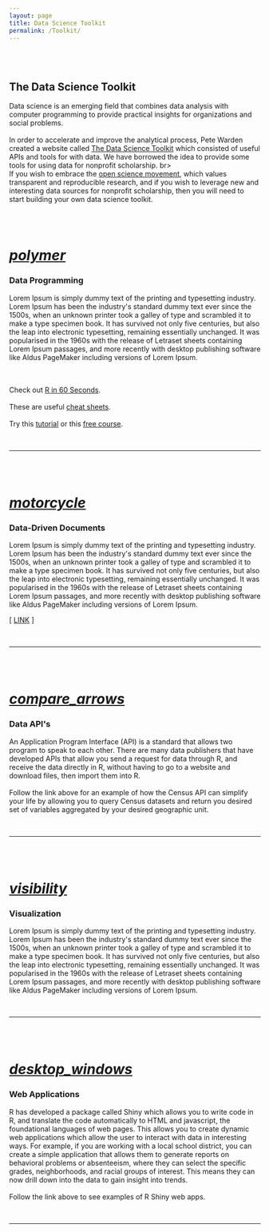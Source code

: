 ```yaml
---
layout: page
title: Data Science Toolkit
permalink: /Toolkit/
---
```


<br>
<br>



<h2 class="center orange-text">The Data Science Toolkit</h2>

<div class="container">
<div class="row">
<div class="col l1 s12"></div>
<div class="col l10 s12"><p class="light">
  
Data science is an emerging field that combines data analysis with computer programming to provide practical insights for organizations and social problems. 
<br><br>
In order to accelerate and improve the analytical process, Pete Warden created a website called <a href="http://www.datasciencetoolkit.org/" target="_blank">The Data Science Toolkit</a> which consisted of useful APIs and tools for with data. We have borrowed the idea to provide some tools for using data for nonprofit scholarship.
br><br>
If you wish to embrace the <a href="http://openscience.org/what-exactly-is-open-science/" target="_blank">open science movement</a>, which values transparent and reproducible research, and if you wish to leverage new and interesting data sources for nonprofit scholarship, then you will need to start building your own data science toolkit. 

</p></div>
<div class="col l1 s12"></div>
</div>
</div>






<br>
<br>


<div class="icon-block">
   <a href="https://player.vimeo.com/video/180644880">
   <h1 class="center  orange-text"><i class="medium material-icons">polymer</i></h1></a>
   <h3 class="center">Data Programming</h3>
</div>


<div class="container">
<div class="row">
<div class="col l1 s12"></div>
<div class="col l10 s12"><p class="light">
  
Lorem Ipsum is simply dummy text of the printing and typesetting industry. Lorem Ipsum has been the industry's standard dummy text ever since the 1500s, when an unknown printer took a galley of type and scrambled it to make a type specimen book. It has survived not only five centuries, but also the leap into electronic typesetting, remaining essentially unchanged. It was popularised in the 1960s with the release of Letraset sheets containing Lorem Ipsum passages, and more recently with desktop publishing software like Aldus PageMaker including versions of Lorem Ipsum.

<br><br>
Check out <a href="https://player.vimeo.com/video/180644880" target="_blank">R in 60 Seconds</a>.
<br><br>
These are useful <a href="https://www.statmethods.net/r-tutorial/index.html" target="_blank">cheat sheets</a>.
<br><br>
Try this <a href="https://www.statmethods.net/r-tutorial/index.html" target="_blank">tutorial</a> or this <a href="https://www.datacamp.com/courses/free-introduction-to-r" target="_blank">free course</a>. 

</p></div>
<div class="col l1 s12"></div>
</div>
</div>


<br> 
 
--------------------------------------------------------------   




<br>
<br>



<div class="icon-block">
   <a href="https://github.com/adam-p/markdown-here/wiki/Markdown-Cheatsheet">
   <h1 class="center  orange-text"><i class="medium material-icons">motorcycle</i></h1></a>
   <h3 class="center">Data-Driven Documents</h3>
</div>

<div class="container">
<div class="row">
<div class="col l1 s12"></div>
<div class="col l10 s12"><p class="light">
  
Lorem Ipsum is simply dummy text of the printing and typesetting industry. Lorem Ipsum has been the industry's standard dummy text ever since the 1500s, when an unknown printer took a galley of type and scrambled it to make a type specimen book. It has survived not only five centuries, but also the leap into electronic typesetting, remaining essentially unchanged. It was popularised in the 1960s with the release of Letraset sheets containing Lorem Ipsum passages, and more recently with desktop publishing software like Aldus PageMaker including versions of Lorem Ipsum.

[ <a href="/arnova-2017-workshop/workshop/urban_markdown_example.html">LINK</a> ]



</p></div>
<div class="col l1 s12"></div>
</div>
</div>

<br> 

--------------------------------------------------------------     



<br> 
<br> 

<div class="icon-block">
   <a href="">
   <h1 class="center  orange-text"><i class="medium material-icons">compare_arrows</i></h1></a>
   <h3 class="center">Data API's</h3>
</div>

<div class="container">
<div class="row">
<div class="col l1 s12"></div>
<div class="col l10 s12"><p class="light">
  
An Application Program Interface (API) is a standard that allows two program to speak to each other. There are many data publishers that have developed APIs that allow you send a request for data through R, and receive the data directly in R, without having to go to a website and download files, then import them into R.
<br><br>
Follow the link above for an example of how the Census API can simplify your life by allowing you to query Census datasets and return you desired set of variables aggregated by your desired geographic unit. 

</p></div>
<div class="col l1 s12"></div>
</div>
</div>

<br>

-----------------------------------------  








<br> 
<br> 

<div class="icon-block">
   <a href="">
   <h1 class="center  orange-text"><i class="medium material-icons">visibility</i></h1></a>
   <h3 class="center">Visualization</h3>
</div>

<div class="container">
<div class="row">
<div class="col l1 s12"></div>
<div class="col l10 s12"><p class="light">
  
Lorem Ipsum is simply dummy text of the printing and typesetting industry. Lorem Ipsum has been the industry's standard dummy text ever since the 1500s, when an unknown printer took a galley of type and scrambled it to make a type specimen book. It has survived not only five centuries, but also the leap into electronic typesetting, remaining essentially unchanged. It was popularised in the 1960s with the release of Letraset sheets containing Lorem Ipsum passages, and more recently with desktop publishing software like Aldus PageMaker including versions of Lorem Ipsum.

</p></div>
<div class="col l1 s12"></div>
</div>
</div>

<br>

-----------------------------------------  







<br> 
<br> 

<div class="icon-block">
   <a href="https://shiny.rstudio.com/gallery/">
   <h1 class="center  orange-text"><i class="medium material-icons">desktop_windows</i></h1></a>
   <h3 class="center">Web Applications</h3>
</div>

<div class="container">
<div class="row">
<div class="col l1 s12"></div>
<div class="col l10 s12"><p class="light">
  
R has developed a package called Shiny which allows you to write code in R, and translate the code automatically to HTML and javascript, the foundational languages of web pages. This allows you to create dynamic web applications which allow the user to interact with data in interesting ways. For example, if you are working with a local school district, you can create a simple application that allows them to generate reports on behavioral problems or absenteeism, where they can select the specific grades, neighborhoods, and racial groups of interest. This means they can now drill down into the data to gain insight into trends. 
<br><br>
Follow the link above to see examples of R Shiny web apps.

</p></div>
<div class="col l1 s12"></div>
</div>
</div>

<br>

-----------------------------------------  


<br>
<br>
<br>
<br>
